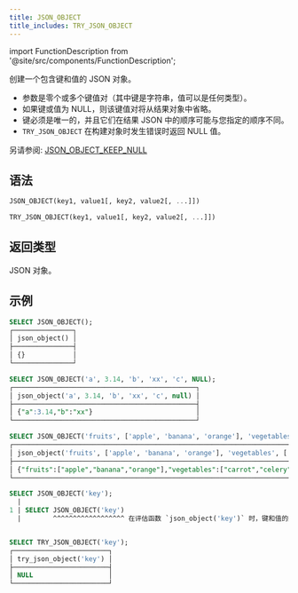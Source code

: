 ```yaml
---
title: JSON_OBJECT
title_includes: TRY_JSON_OBJECT
---
```

import FunctionDescription from '@site/src/components/FunctionDescription';

<FunctionDescription description="引入或更新: v1.2.402"/>

创建一个包含键和值的 JSON 对象。

- 参数是零个或多个键值对（其中键是字符串，值可以是任何类型）。
- 如果键或值为 NULL，则该键值对将从结果对象中省略。
- 键必须是唯一的，并且它们在结果 JSON 中的顺序可能与您指定的顺序不同。
- `TRY_JSON_OBJECT` 在构建对象时发生错误时返回 NULL 值。

另请参阅: [JSON_OBJECT_KEEP_NULL](json-object-keep-null.md)

## 语法

```sql
JSON_OBJECT(key1, value1[, key2, value2[, ...]])

TRY_JSON_OBJECT(key1, value1[, key2, value2[, ...]])
```

## 返回类型

JSON 对象。

## 示例

```sql
SELECT JSON_OBJECT();
┌───────────────┐
│ json_object() │
├───────────────┤
│ {}            │
└───────────────┘

SELECT JSON_OBJECT('a', 3.14, 'b', 'xx', 'c', NULL);
┌──────────────────────────────────────────────┐
│ json_object('a', 3.14, 'b', 'xx', 'c', null) │
├──────────────────────────────────────────────┤
│ {"a":3.14,"b":"xx"}                          │
└──────────────────────────────────────────────┘

SELECT JSON_OBJECT('fruits', ['apple', 'banana', 'orange'], 'vegetables', ['carrot', 'celery']);
┌──────────────────────────────────────────────────────────────────────────────────────────┐
│ json_object('fruits', ['apple', 'banana', 'orange'], 'vegetables', ['carrot', 'celery']) │
├──────────────────────────────────────────────────────────────────────────────────────────┤
│ {"fruits":["apple","banana","orange"],"vegetables":["carrot","celery"]}                  │
└──────────────────────────────────────────────────────────────────────────────────────────┘

SELECT JSON_OBJECT('key');
  |
1 | SELECT JSON_OBJECT('key')
  |        ^^^^^^^^^^^^^^^^^^ 在评估函数 `json_object('key')` 时，键和值的数量必须相等


SELECT TRY_JSON_OBJECT('key');
┌────────────────────────┐
│ try_json_object('key') │
├────────────────────────┤
│ NULL                   │
└────────────────────────┘
```